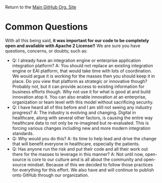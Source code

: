 Return to the <a href="https://github.com/Project-Herophilus" target="_blank">Main GitHub Org. Site</a>

# Common Questions

With all this being said, <b>it was important for our code to be completely open and available with Apache 2 License!!</b>
We are sure you have questions, concerns, or doubts; such as:

* Q: I already have an integration engine or enterprise application integration platform?
  A: You should not replace an existing integration engine or EAI platform, that would take time with lots of coordination. We would argue it is working for the
  masses then you should keep it in place. Do you view that platform as strategic or innovative though? Probably not, but
  it can provide access to existing information for business efforts though. Why not use it for what is good at and build
  innovation atop it. You can also enable innovation at an enterprise, organization or team level with this model without
  sacrificing security.
* Q: I have heard all of this before and I am still not seeing any industry progress? A: The industry is evolving and changing.
  Digital in healthcare, along with several other factors, is causing the entire way healthcare data to not only be
  re-imagined but re-evaluated. This is forcing various changes including
  new and more modern integration standards.
* Q: Why would you do this? A: Its time to help lead and drive the change that will benefit everyone in healthcare, especially the patients.
* Q: Has anyone run the risk and put their code and all their work out there for the masses to leverage in this manner? A: Not until now, open-source is core to our culture amd is all about the community and open-source mindset. Because of this we decided to follow those practices for everything for this effort. We also have and will continue to publish onto GitHub through our organization.
